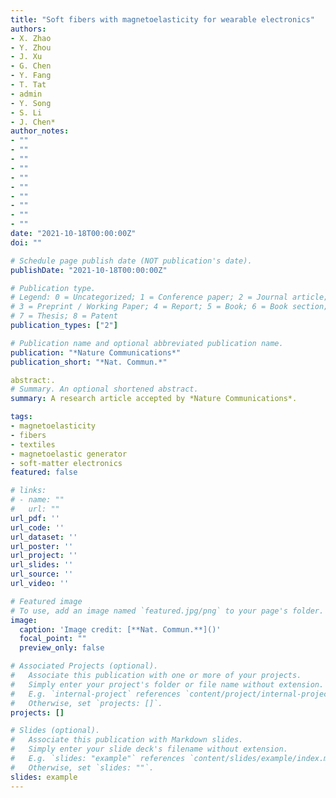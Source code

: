 ```yaml
---
title: "Soft fibers with magnetoelasticity for wearable electronics"
authors:
- X. Zhao
- Y. Zhou 
- J. Xu
- G. Chen
- Y. Fang
- T. Tat
- admin 
- Y. Song
- S. Li
- J. Chen*
author_notes:
- ""
- ""
- ""
- ""
- ""
- ""
- ""
- ""
- ""
- ""
date: "2021-10-18T00:00:00Z"
doi: ""

# Schedule page publish date (NOT publication's date).
publishDate: "2021-10-18T00:00:00Z"

# Publication type.
# Legend: 0 = Uncategorized; 1 = Conference paper; 2 = Journal article;
# 3 = Preprint / Working Paper; 4 = Report; 5 = Book; 6 = Book section;
# 7 = Thesis; 8 = Patent
publication_types: ["2"]

# Publication name and optional abbreviated publication name.
publication: "*Nature Communications*"
publication_short: "*Nat. Commun.*"

abstract:.
# Summary. An optional shortened abstract.
summary: A research article accepted by *Nature Communications*.

tags:
- magnetoelasticity
- fibers
- textiles
- magnetoelastic generator
- soft-matter electronics 
featured: false

# links:
# - name: ""
#   url: ""
url_pdf: ''
url_code: ''
url_dataset: ''
url_poster: ''
url_project: ''
url_slides: ''
url_source: ''
url_video: ''

# Featured image
# To use, add an image named `featured.jpg/png` to your page's folder. 
image:
  caption: 'Image credit: [**Nat. Commun.**]()'
  focal_point: ""
  preview_only: false

# Associated Projects (optional).
#   Associate this publication with one or more of your projects.
#   Simply enter your project's folder or file name without extension.
#   E.g. `internal-project` references `content/project/internal-project/index.md`.
#   Otherwise, set `projects: []`.
projects: []

# Slides (optional).
#   Associate this publication with Markdown slides.
#   Simply enter your slide deck's filename without extension.
#   E.g. `slides: "example"` references `content/slides/example/index.md`.
#   Otherwise, set `slides: ""`.
slides: example
---
```

